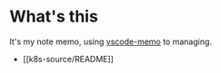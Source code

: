 # What's this

It's my note memo, using [vscode-memo](https://github.com/svsool/vscode-memo) to managing.

- [[k8s-source/README]]